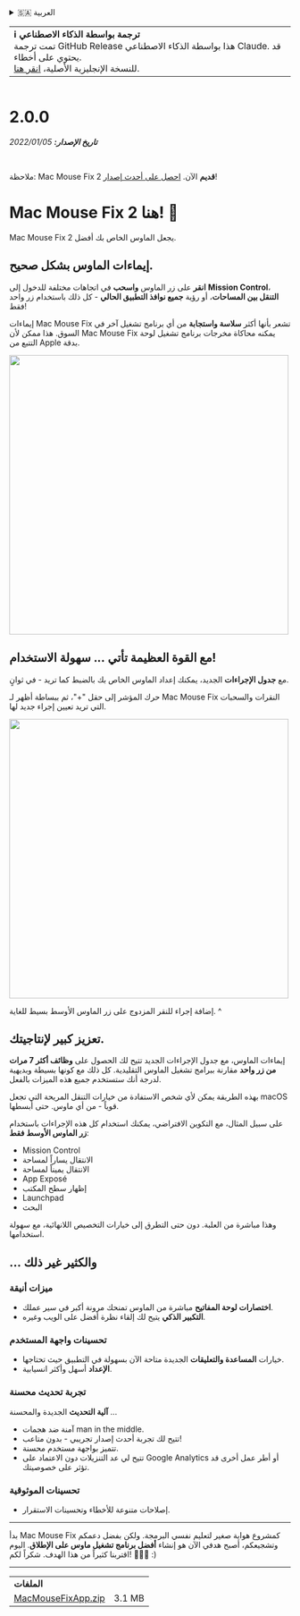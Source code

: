 <details>
<summary>🇸🇦 العربية</summary>

[🇬🇧 English (GitHub Release)](https://github.com/noah-nuebling/mac-mouse-fix/releases/tag/2.0.0)\
[🇦🇩 Català](https://redirect.macmousefix.com/?target=mmf-release&tag=2.0.0&locale=ca)\
[🇩🇪 Deutsch](https://redirect.macmousefix.com/?target=mmf-release&tag=2.0.0&locale=de)\
[🇪🇸 Español](https://redirect.macmousefix.com/?target=mmf-release&tag=2.0.0&locale=es)\
[🇫🇷 Français](https://redirect.macmousefix.com/?target=mmf-release&tag=2.0.0&locale=fr)\
[🇮🇩 Indonesia](https://redirect.macmousefix.com/?target=mmf-release&tag=2.0.0&locale=id)\
[🇮🇹 Italiano](https://redirect.macmousefix.com/?target=mmf-release&tag=2.0.0&locale=it)\
[🇭🇺 Magyar](https://redirect.macmousefix.com/?target=mmf-release&tag=2.0.0&locale=hu)\
[🇳🇱 Nederlands](https://redirect.macmousefix.com/?target=mmf-release&tag=2.0.0&locale=nl)\
[🇵🇱 Polski](https://redirect.macmousefix.com/?target=mmf-release&tag=2.0.0&locale=pl)\
[🇧🇷 Português (Brasil)](https://redirect.macmousefix.com/?target=mmf-release&tag=2.0.0&locale=pt-BR)\
[🇵🇹 Português (Portugal)](https://redirect.macmousefix.com/?target=mmf-release&tag=2.0.0&locale=pt-PT)\
[🇷🇴 Română](https://redirect.macmousefix.com/?target=mmf-release&tag=2.0.0&locale=ro)\
[🇸🇪 Svenska](https://redirect.macmousefix.com/?target=mmf-release&tag=2.0.0&locale=sv)\
[🇻🇳 Tiếng Việt](https://redirect.macmousefix.com/?target=mmf-release&tag=2.0.0&locale=vi)\
[🇹🇷 Türkçe](https://redirect.macmousefix.com/?target=mmf-release&tag=2.0.0&locale=tr)\
[🇨🇿 Čeština](https://redirect.macmousefix.com/?target=mmf-release&tag=2.0.0&locale=cs)\
[🇬🇷 Ελληνικά](https://redirect.macmousefix.com/?target=mmf-release&tag=2.0.0&locale=el)\
[🇷🇺 Русский](https://redirect.macmousefix.com/?target=mmf-release&tag=2.0.0&locale=ru)\
[🇺🇦 Українська](https://redirect.macmousefix.com/?target=mmf-release&tag=2.0.0&locale=uk)\
[🇮🇱 עברית](https://redirect.macmousefix.com/?target=mmf-release&tag=2.0.0&locale=he)\
**🇸🇦 العربية**\
[🇮🇳 हिन्दी](https://redirect.macmousefix.com/?target=mmf-release&tag=2.0.0&locale=hi)\
[🇹🇭 ไทย](https://redirect.macmousefix.com/?target=mmf-release&tag=2.0.0&locale=th)\
[🇨🇳 中文 (简体)](https://redirect.macmousefix.com/?target=mmf-release&tag=2.0.0&locale=zh-Hans)\
[🇨🇳 中文 (繁體)](https://redirect.macmousefix.com/?target=mmf-release&tag=2.0.0&locale=zh-Hant)\
[🇭🇰 中文（香港)](https://redirect.macmousefix.com/?target=mmf-release&tag=2.0.0&locale=zh-HK)\
[🇯🇵 日本語](https://redirect.macmousefix.com/?target=mmf-release&tag=2.0.0&locale=ja)\
[🇰🇷 한국어](https://redirect.macmousefix.com/?target=mmf-release&tag=2.0.0&locale=ko)\
[Help translate Mac Mouse Fix to different languages!](https://github.com/noah-nuebling/mac-mouse-fix/discussions/731)
</details>
<table align=><td>
<b>ℹ️ ترجمة بواسطة الذكاء الاصطناعي</b><br>
تمت ترجمة GitHub Release هذا بواسطة الذكاء الاصطناعي Claude. قد يحتوي على أخطاء.<br>
للنسخة الإنجليزية الأصلية، <a href="https://github.com/noah-nuebling/mac-mouse-fix/releases/tag/2.0.0">انقر هنا</a>.
</td></table>

<table></table>

# 2.0.0
***تاريخ الإصدار:** 05‏/01‏/2022*

<br>

ملاحظة: Mac Mouse Fix 2 **قديم** الآن. [احصل على أحدث إصدار](https://github.com/noah-nuebling/mac-mouse-fix/releases)!

# Mac Mouse Fix 2 هنا! 🎉

Mac Mouse Fix 2 يجعل الماوس الخاص بك أفضل.

## إيماءات الماوس بشكل صحيح.

**انقر** على زر الماوس **واسحب** في اتجاهات مختلفة للدخول إلى **Mission Control**، **التنقل بين المساحات**، أو رؤية **جميع نوافذ التطبيق الحالي** - كل ذلك باستخدام زر واحد فقط!

إيماءات Mac Mouse Fix تشعر بأنها أكثر **سلاسة واستجابة** من أي برنامج تشغيل آخر في السوق.
هذا ممكن لأن Mac Mouse Fix يمكنه محاكاة مخرجات برنامج تشغيل لوحة التتبع من Apple بدقة.

<img width=500px src="https://user-images.githubusercontent.com/40808343/149643011-cc3311f1-af5c-453a-8206-2c6496d73d61.gif">

## مع القوة العظيمة تأتي ... سهولة الاستخدام!

مع **جدول الإجراءات** الجديد، يمكنك إعداد الماوس الخاص بك بالضبط كما تريد - في ثوانٍ.

حرك المؤشر إلى حقل "+"، ثم ببساطة أظهر لـ Mac Mouse Fix النقرات والسحبات التي تريد تعيين إجراء جديد لها.

<img width=500px src="https://user-images.githubusercontent.com/40808343/149642392-d0e25cf9-b49b-4398-b2e9-af2e810c8594.gif">

إضافة إجراء للنقر المزدوج على زر الماوس الأوسط بسيط للغاية. ^

## تعزيز كبير لإنتاجيتك.

إيماءات الماوس، مع جدول الإجراءات الجديد تتيح لك الحصول على **وظائف أكثر 7 مرات من زر واحد** مقارنة ببرامج تشغيل الماوس التقليدية. كل ذلك مع كونها بسيطة وبديهية لدرجة أنك ستستخدم جميع هذه الميزات بالفعل.

بهذه الطريقة يمكن لأي شخص الاستفادة من خيارات التنقل المريحة التي تجعل macOS قوياً - من أي ماوس. حتى أبسطها.

على سبيل المثال، مع التكوين الافتراضي، يمكنك استخدام كل هذه الإجراءات باستخدام **زر الماوس الأوسط فقط**:

- Mission Control
- الانتقال يساراً لمساحة
- الانتقال يميناً لمساحة
- App Exposé
- إظهار سطح المكتب
- Launchpad
- البحث

وهذا مباشرة من العلبة. دون حتى التطرق إلى خيارات التخصيص اللانهائية، مع سهولة استخدامها.

## ... والكثير غير ذلك

### ميزات أنيقة

- **اختصارات لوحة المفاتيح** مباشرة من الماوس تمنحك مرونة أكبر في سير عملك.
- **التكبير الذكي** يتيح لك إلقاء نظرة أفضل على الويب وغيره.

### تحسينات واجهة المستخدم

- خيارات **المساعدة والتعليقات** الجديدة متاحة الآن بسهولة في التطبيق حيث تحتاجها.
- **الإعداد** أسهل وأكثر انسيابية.

### تجربة تحديث محسنة

**آلية التحديث** الجديدة والمحسنة ...

- آمنة ضد هجمات man in the middle.
- تتيح لك تجربة أحدث إصدار تجريبي - بدون متاعب!
- تتميز بواجهة مستخدم محسنة.
- تتيح لي عد التنزيلات دون الاعتماد على Google Analytics أو أطر عمل أخرى قد تؤثر على خصوصيتك.

### تحسينات الموثوقية

- إصلاحات متنوعة للأخطاء وتحسينات الاستقرار.

---

بدأ Mac Mouse Fix كمشروع هواية صغير لتعليم نفسي البرمجة. ولكن بفضل دعمكم وتشجيعكم، أصبح هدفي الآن هو إنشاء **أفضل برنامج تشغيل ماوس على الإطلاق**. اليوم اقتربنا كثيراً من هذا الهدف. شكراً لكم! 🚀🚀🚀 :)

---

<table align="start">
<tr>
    <td colspan=2>
        <b>الملفات</b>
    </td>
</tr>
<tr>
    <td><a href="https://github.com/noah-nuebling/mac-mouse-fix/releases/download/2.0.0/MacMouseFixApp.zip">MacMouseFixApp.zip</a></td>
    <td>3.1 MB</td>
</tr>
</table>